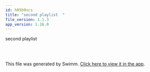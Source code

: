 ```yaml
---
id: h05b9xcs
title: "second playlist  "
file_version: 1.1.3
app_version: 1.16.0
---
```


<!-- Intro - Do not remove this comment -->
second playlist

<br/>

<br/>

This file was generated by Swimm. [Click here to view it in the app](https://swimm-web-app.web.app/repos/Z2l0aHViJTNBJTNBZWNvbW0lM0ElM0Ftb3NoaWtzd2ltbQ==/playlists/h05b9xcs).
